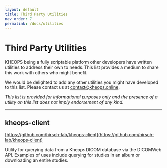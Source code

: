 ```yaml
---
layout: default
title: Third Party Utilities
nav_order: 7
permalink: /docs/utilities
---
```


# Third Party Utilities

KHEOPS being a fully scriptable platform other developers have written utilities to address their own to needs. This list provides a medium to share this work with others who might benefit.

We would be delighted to add any other utilities you might have developed to this list. Please contact us at [contact@kheops.online](contact@kheops.online).

*This list is provided for informational purposes only and the presence of a utility on this list does not imply endorsement of any kind.*

---

## kheops-client

[https://github.com/hirsch-lab/kheops-client](https://github.com/hirsch-lab/kheops-client)

Utility for querying data from a Kheops DICOM database via the DICOMWeb API. Examples of uses include querying for studies in an album or downloading an entire studies.
